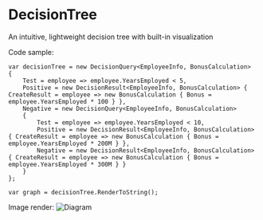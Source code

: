 # DecisionTree
An intuitive, lightweight decision tree with built-in visualization

Code sample:
```
var decisionTree = new DecisionQuery<EmployeeInfo, BonusCalculation>
{
	Test = employee => employee.YearsEmployed < 5,
	Positive = new DecisionResult<EmployeeInfo, BonusCalculation> { CreateResult = employee => new BonusCalculation { Bonus = employee.YearsEmployed * 100 } },
	Negative = new DecisionQuery<EmployeeInfo, BonusCalculation>
	{
		Test = employee => employee.YearsEmployed < 10,
		Positive = new DecisionResult<EmployeeInfo, BonusCalculation> { CreateResult = employee => new BonusCalculation { Bonus = employee.YearsEmployed * 200M } },
		Negative = new DecisionResult<EmployeeInfo, BonusCalculation> { CreateResult = employee => new BonusCalculation { Bonus = employee.YearsEmployed * 300M } }
	}
};

var graph = decisionTree.RenderToString();
```

Image render:
![Diagram](https://i.imgur.com/j7KHMt8.png)